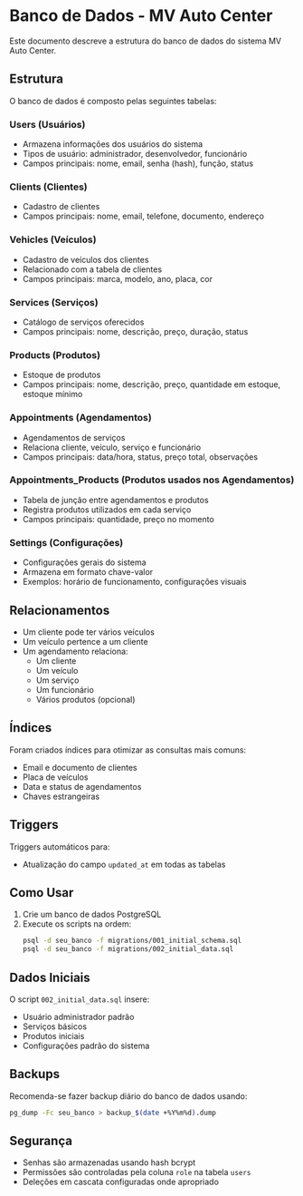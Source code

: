 # Banco de Dados - MV Auto Center

Este documento descreve a estrutura do banco de dados do sistema MV Auto Center.

## Estrutura

O banco de dados é composto pelas seguintes tabelas:

### Users (Usuários)
- Armazena informações dos usuários do sistema
- Tipos de usuário: administrador, desenvolvedor, funcionário
- Campos principais: nome, email, senha (hash), função, status

### Clients (Clientes)
- Cadastro de clientes
- Campos principais: nome, email, telefone, documento, endereço

### Vehicles (Veículos)
- Cadastro de veículos dos clientes
- Relacionado com a tabela de clientes
- Campos principais: marca, modelo, ano, placa, cor

### Services (Serviços)
- Catálogo de serviços oferecidos
- Campos principais: nome, descrição, preço, duração, status

### Products (Produtos)
- Estoque de produtos
- Campos principais: nome, descrição, preço, quantidade em estoque, estoque mínimo

### Appointments (Agendamentos)
- Agendamentos de serviços
- Relaciona cliente, veículo, serviço e funcionário
- Campos principais: data/hora, status, preço total, observações

### Appointments_Products (Produtos usados nos Agendamentos)
- Tabela de junção entre agendamentos e produtos
- Registra produtos utilizados em cada serviço
- Campos principais: quantidade, preço no momento

### Settings (Configurações)
- Configurações gerais do sistema
- Armazena em formato chave-valor
- Exemplos: horário de funcionamento, configurações visuais

## Relacionamentos

- Um cliente pode ter vários veículos
- Um veículo pertence a um cliente
- Um agendamento relaciona:
  - Um cliente
  - Um veículo
  - Um serviço
  - Um funcionário
  - Vários produtos (opcional)

## Índices

Foram criados índices para otimizar as consultas mais comuns:
- Email e documento de clientes
- Placa de veículos
- Data e status de agendamentos
- Chaves estrangeiras

## Triggers

Triggers automáticos para:
- Atualização do campo `updated_at` em todas as tabelas

## Como Usar

1. Crie um banco de dados PostgreSQL
2. Execute os scripts na ordem:
   ```bash
   psql -d seu_banco -f migrations/001_initial_schema.sql
   psql -d seu_banco -f migrations/002_initial_data.sql
   ```

## Dados Iniciais

O script `002_initial_data.sql` insere:
- Usuário administrador padrão
- Serviços básicos
- Produtos iniciais
- Configurações padrão do sistema

## Backups

Recomenda-se fazer backup diário do banco de dados usando:
```bash
pg_dump -Fc seu_banco > backup_$(date +%Y%m%d).dump
```

## Segurança

- Senhas são armazenadas usando hash bcrypt
- Permissões são controladas pela coluna `role` na tabela `users`
- Deleções em cascata configuradas onde apropriado 